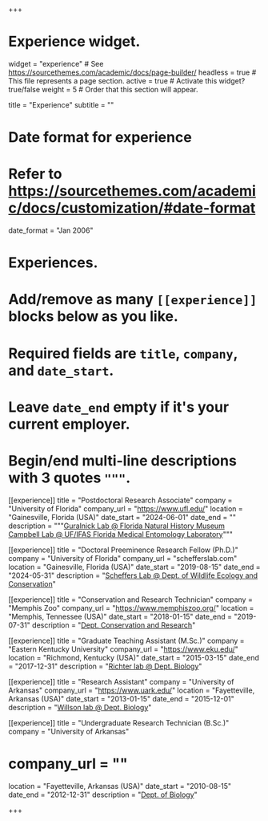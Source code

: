 +++
# Experience widget.
widget = "experience"  # See https://sourcethemes.com/academic/docs/page-builder/
headless = true  # This file represents a page section.
active = true  # Activate this widget? true/false
weight = 5 # Order that this section will appear.

title = "Experience"
subtitle = ""

# Date format for experience
#   Refer to https://sourcethemes.com/academic/docs/customization/#date-format
date_format = "Jan 2006"

# Experiences.
#   Add/remove as many `[[experience]]` blocks below as you like.
#   Required fields are `title`, `company`, and `date_start`.
#   Leave `date_end` empty if it's your current employer.
#   Begin/end multi-line descriptions with 3 quotes `"""`.

[[experience]]
  title = "Postdoctoral Research Associate"
  company = "University of Florida"
  company_url = "https://www.ufl.edu/"
  location = "Gainesville, Florida (USA)"
  date_start = "2024-06-01"
  date_end = ""
  description = """[Guralnick Lab @ Florida Natural History Museum](https://www.gurlab.net/)  
                [Campbell Lab @ UF/IFAS Florida Medical Entomology Laboratory](https://lcampbelllab.wixsite.com/campbell-lab)"""

[[experience]]
  title = "Doctoral Preeminence Research Fellow (Ph.D.)"
  company = "University of Florida"
  company_url = "schefferslab.com"
  location = "Gainesville, Florida (USA)"
  date_start = "2019-08-15"
  date_end = "2024-05-31"
  description = "[Scheffers Lab @ Dept. of Wildlife Ecology and Conservation](https://www.schefferslab.com/)"

[[experience]]
  title = "Conservation and Research Technician"
  company = "Memphis Zoo"
  company_url = "https://www.memphiszoo.org/"
  location = "Memphis, Tennessee (USA)"
  date_start = "2018-01-15"
  date_end = "2019-07-31"
  description = "[Dept. Conservation and Research](https://www.memphiszoo.org/conservation)"

[[experience]]
  title = "Graduate Teaching Assistant (M.Sc.)"
  company = "Eastern Kentucky University"
  company_url = "https://www.eku.edu/"
  location = "Richmond, Kentucky (USA)"
  date_start = "2015-03-15"
  date_end = "2017-12-31"
  description = "[Richter lab @ Dept. Biology](https://richterlab.weebly.com/)"
  
[[experience]]
  title = "Research Assistant"
  company = "University of Arkansas"
  company_url = "https://www.uark.edu/"
  location = "Fayetteville, Arkansas (USA)"
  date_start = "2013-01-15"
  date_end = "2015-12-01"
  description = "[Willson lab @ Dept. Biology](https://www.willsonlab.com/)"
  
[[experience]]
  title = "Undergraduate Research Technician (B.Sc.)"
  company = "University of Arkansas"
  # company_url = ""
  location = "Fayetteville, Arkansas (USA)"
  date_start = "2010-08-15"
  date_end = "2012-12-31"
  description = "[Dept. of Biology](https://biology.uark.edu/)"
  
+++

